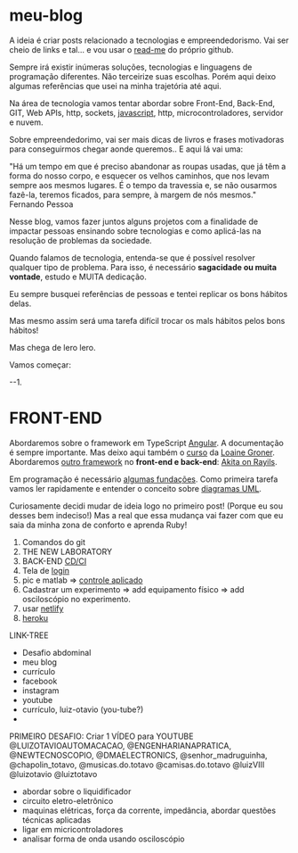 # meu-blog
A ideia é criar posts relacionado a tecnologias e empreendedorismo. Vai ser cheio de links e tal... e vou usar o [read-me](https://medium.com/@raullesteves/github-como-fazer-um-readme-md-bonit%C3%A3o-c85c8f154f8) do próprio github.

Sempre irá existir inúmeras soluções, tecnologias e linguagens de programação diferentes. Não terceirize suas escolhas. Porém aqui deixo algumas referências que usei na minha trajetória até aqui.

Na área de tecnologia vamos tentar abordar sobre Front-End, Back-End, GIT, Web APIs, http, sockets, [javascript](https://github.com/luizotavioautomacao/curso-javascript-ninja), http, microcontroladores, servidor e nuvem.

Sobre empreendedorimo, vai ser mais dicas de livros e frases motivadoras para conseguirmos chegar aonde queremos.. E aqui lá vai uma:

"Há um tempo em que é preciso abandonar as roupas usadas, que já têm a forma do nosso corpo, e esquecer os velhos caminhos, que nos levam sempre aos mesmos lugares. É o tempo da travessia e, se não ousarmos fazê-la, teremos ficados, para sempre, à margem de nós mesmos."
                                Fernando Pessoa

Nesse blog, vamos fazer juntos alguns projetos com a finalidade de impactar pessoas ensinando sobre tecnologias e como aplicá-las na resolução de problemas da sociedade.

Quando falamos de tecnologia, entenda-se que é possível resolver qualquer tipo de problema. Para isso, é necessário **sagacidade ou muita vontade**, estudo e MUITA dedicação.

Eu sempre busquei referências de pessoas e tentei replicar os bons hábitos delas.

Mas mesmo assim será uma tarefa difícil trocar os mals hábitos pelos bons hábitos!

Mas chega de lero lero.

Vamos começar:

--1.

# FRONT-END
Abordaremos sobre o framework em TypeScript [Angular](https://angular.io/docs). 
A documentação é sempre importante. Mas deixo aqui também o [curso](https://www.youtube.com/watch?v=tPOMG0D57S0&list=PLGxZ4Rq3BOBoSRcKWEdQACbUCNWLczg2G) da [Loaine Groner](https://loiane.com/).
Abordaremos [outro framework](https://rubyonrails.org/) no **front-end e back-end**: [Akita on Rayils](https://www.jmonteiro.com/aprendaaprogramar/chapter00.html).

Em programação é necessário [algumas fundações](https://drive.google.com/drive/folders/1MNzy8h15WqPwpd0i4bcUy4JUU1IVbvH4?usp=sharing).
Como primeira tarefa vamos ler rapidamente e entender o conceito sobre [diagramas UML](https://engsoftmoderna.info/cap4.html).

Curiosamente decidi mudar de ideia logo no primeiro post! (Porque eu sou desses bem indeciso!)
Mas a real que essa mudança vai fazer com que eu saia da minha zona de conforto e aprenda Ruby!


1. Comandos do git
2. THE NEW LABORATORY
3. BACK-END [CD/CI](https://platform.sh/marketplace/)
3. Tela de [login](https://firebase.google.com/)
4. pic e matlab => [controle aplicado](https://engenhariae.com.br/editorial/colunas/ita-libera-10-cursos-gratuitos-online-e-com-certificados?fbclid=IwAR2XAgtTbNW0lCugTTX64WYsDI3WPgkv0pEiW7fh2n5Q5v8O3g1MuBNx28U) 
5. Cadastrar um experimento => add equipamento físico 
=> add osciloscópio no experimento.
6. usar [netlify](https://www.netlify.com/)
7. [heroku](https://www.heroku.com/)


LINK-TREE
 - Desafio abdominal
 - meu blog
 - currículo
 - facebook
 - instagram
 - youtube
 - currículo, luiz-otavio (you-tube?)
 - 


PRIMEIRO DESAFIO:
Criar 1 VÍDEO para YOUTUBE @LUIZOTAVIOAUTOMACACAO, @ENGENHARIANAPRATICA, @NEWTECNOSCOPIO, @DMAELECTRONICS, @senhor_madruguinha, @chapolin_totavo, @musicas.do.totavo @camisas.do.totavo @luizVIII @luizotavio @luiztotavo 
- abordar sobre o liquidificador
- circuito eletro-eletrônico
- maquinas elétricas, força da corrente, impedância, abordar questões técnicas aplicadas
- ligar em micricontroladores
- analisar forma de onda usando osciloscópio

